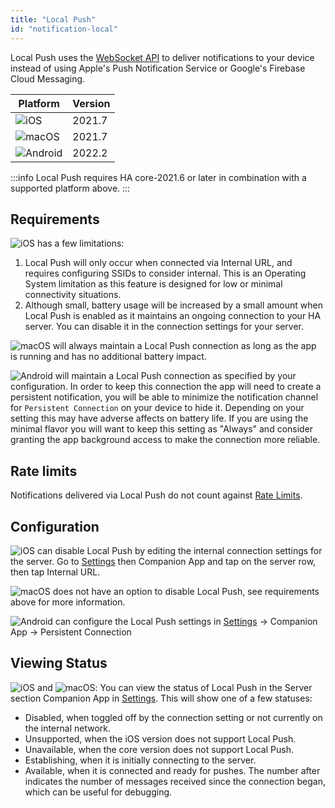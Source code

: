 ```yaml
---
title: "Local Push"
id: "notification-local"
---
```


Local Push uses the [WebSocket API](https://developers.home-assistant.io/docs/api/websocket) to deliver notifications to your device instead of using Apple's Push Notification Service or Google's Firebase Cloud Messaging.

| Platform | Version |
| -------- | ------- |
| ![iOS](/assets/iOS.svg) | 2021.7 |
| ![macOS](/assets/macOS.svg) | 2021.7 |
| ![Android](/assets/android.svg) | 2022.2 |

:::info
Local Push requires HA core-2021.6 or later in combination with a supported platform above.
:::

## Requirements

![iOS](/assets/iOS.svg) has a few limitations:

1. Local Push will only occur when connected via Internal URL, and requires configuring SSIDs to consider internal. This is an Operating System limitation as this feature is designed for low or minimal connectivity situations.
2. Although small, battery usage will be increased by a small amount when Local Push is enabled as it maintains an ongoing connection to your HA server. You can disable it in the connection settings for your server.

![macOS](/assets/macOS.svg) will always maintain a Local Push connection as long as the app is running and has no additional battery impact.

![Android](/assets/android.svg) will maintain a Local Push connection as specified by your configuration. In order to keep this connection the app will need to create a persistent notification, you will be able to minimize the notification channel for `Persistent Connection` on your device to hide it. Depending on your setting this may have adverse affects on battery life. If you are using the minimal flavor you will want to keep this setting as "Always" and consider granting the app background access to make the connection more reliable.

## Rate limits

Notifications delivered via Local Push do not count against [Rate Limits](details.md).

## Configuration

![iOS](/assets/iOS.svg) can disable Local Push by editing the internal connection settings for the server. Go to [Settings](https://my.home-assistant.io/redirect/config/) then Companion App and tap on the server row, then tap Internal URL.

![macOS](/assets/macOS.svg) does not have an option to disable Local Push, see requirements above for more information.

![Android](/assets/android.svg) can configure the Local Push settings in [Settings](https://my.home-assistant.io/redirect/config/) -> Companion App -> Persistent Connection 

## Viewing Status
![iOS](/assets/iOS.svg) and ![macOS](/assets/macOS.svg):
You can view the status of Local Push in the Server section Companion App in [Settings](https://my.home-assistant.io/redirect/config/). This will show one of a few statuses:

* Disabled, when toggled off by the connection setting or not currently on the internal network.
* Unsupported, when the iOS version does not support Local Push.
* Unavailable, when the core version does not support Local Push.
* Establishing, when it is initially connecting to the server.
* Available, when it is connected and ready for pushes. The number after indicates the number of messages received since the connection began, which can be useful for debugging.
